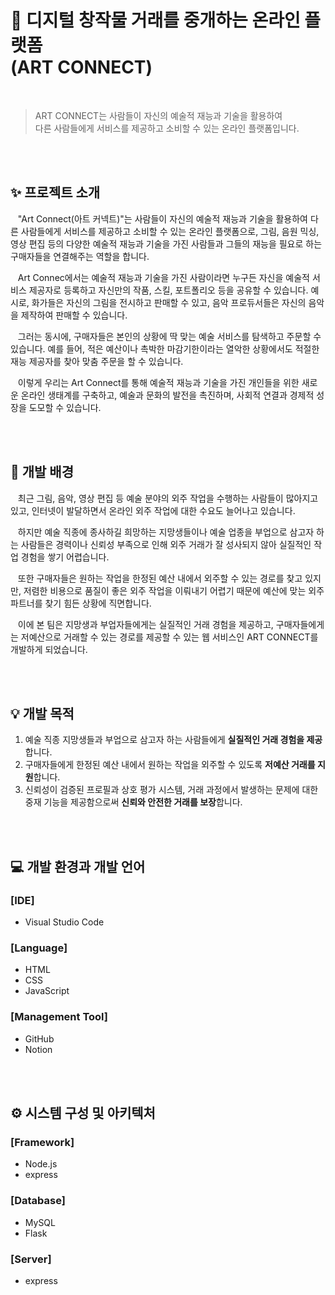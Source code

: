# 🎨 디지털 창작물 거래를 중개하는 온라인 플랫폼 </br> (ART CONNECT)

<br/>

> ART CONNECT는 사람들이 자신의 예술적 재능과 기술을 활용하여 </br>
> 다른 사람들에게 서비스를 제공하고 소비할 수 있는 온라인 플랫폼입니다.

</br>
</br>

## ✨ 프로젝트 소개
&nbsp;&nbsp; "Art Connect(아트 커넥트)"는 사람들이 자신의 예술적 재능과 기술을 활용하여 다른 사람들에게 서비스를 제공하고 소비할 수 있는 온라인 플랫폼으로, 그림, 음원 믹싱, 영상 편집 등의 다양한 예술적 재능과 기술을 가진 사람들과 그들의 재능을 필요로 하는 구매자들을 연결해주는 역할을 합니다.

&nbsp;&nbsp; Art Connec에서는 예술적 재능과 기술을 가진 사람이라면 누구든 자신을 예술적 서비스 제공자로 등록하고 자신만의 작품, 스킬, 포트폴리오 등을 공유할 수 있습니다. 예시로, 화가들은 자신의 그림을 전시하고 판매할 수 있고, 음악 프로듀서들은 자신의 음악을 제작하여 판매할 수 있습니다.

&nbsp;&nbsp; 그러는 동시에, 구매자들은 본인의 상황에 딱 맞는 예술 서비스를 탐색하고 주문할 수 있습니다. 예를 들어, 적은 예산이나 촉박한 마감기한이라는 열악한 상황에서도 적절한 재능 제공자를 찾아 맞춤 주문을 할 수 있습니다.

&nbsp;&nbsp; 이렇게 우리는 Art Connect를 통해 예술적 재능과 기술을 가진 개인들을 위한 새로운 온라인 생태계를 구축하고, 예술과 문화의 발전을 촉진하며, 사회적 연결과 경제적 성장을 도모할 수 있습니다.

</br>
</br>

## 💭 개발 배경

&nbsp;&nbsp; 최근 그림, 음악, 영상 편집 등 예술 분야의 외주 작업을 수행하는 사람들이 많아지고 있고, 인터넷이 발달하면서 온라인 외주 작업에 대한 수요도 늘어나고 있습니다.

&nbsp;&nbsp; 하지만 예술 직종에 종사하길 희망하는 지망생들이나 예술 업종을 부업으로 삼고자 하는 사람들은 경력이나 신뢰성 부족으로 인해 외주 거래가 잘 성사되지 않아 실질적인 작업 경험을 쌓기 어렵습니다.

&nbsp;&nbsp; 또한 구매자들은 원하는 작업을 한정된 예산 내에서 외주할 수 있는 경로를 찾고 있지만, 저렴한 비용으로 품질이 좋은 외주 작업을 이뤄내기 어렵기 때문에 예산에 맞는 외주 파트너를 찾기 힘든 상황에 직면합니다.

&nbsp;&nbsp; 이에 본 팀은 지망생과 부업자들에게는 실질적인 거래 경험을 제공하고, 구매자들에게는 저예산으로 거래할 수 있는 경로를 제공할 수 있는 웹 서비스인 ART CONNECT를 개발하게 되었습니다.

</br>
</br>

## 💡 개발 목적
1. 예술 직종 지망생들과 부업으로 삼고자 하는 사람들에게 <b>실질적인 거래 경험을 제공</b>합니다.
2. 구매자들에게 한정된 예산 내에서 원하는 작업을 외주할 수 있도록 <b>저예산 거래를 지원</b>합니다.
3. 신뢰성이 검증된 프로필과 상호 평가 시스템, 거래 과정에서 발생하는 문제에 대한 중재 기능을 제공함으로써 <b>신뢰와 안전한 거래를 보장</b>합니다.

</br>
</br>

## 💻 개발 환경과 개발 언어
### [IDE]
- Visual Studio Code

### [Language]
- HTML
- CSS
- JavaScript 

### [Management Tool]
- GitHub
- Notion

</br>
</br>

## ⚙ 시스템 구성 및 아키텍처
### [Framework]
- Node.js
- express

### [Database]
- MySQL
- Flask

### [Server]
- express
